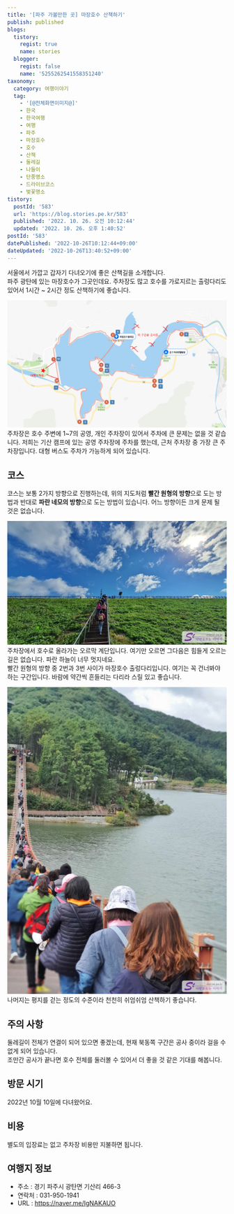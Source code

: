 ```yaml
---
title: '[파주 가볼만한 곳] 마장호수 산책하기'
publish: published
blogs:
  tistory:
    regist: true
    name: stories
  blogger:
    regist: false
    name: '5255262541558351240'
taxonomy:
  category: 여행이야기
  tag:
    - '[@전체화면이미지@]'
    - 한국
    - 한국여행
    - 여행
    - 파주
    - 마장호수
    - 호수
    - 산책
    - 둘레길
    - 나들이
    - 단풍명소
    - 드라이브코스
    - 벚꽃명소
tistory:
  postId: '583'
  url: 'https://blog.stories.pe.kr/583'
  published: '2022. 10. 26. 오전 10:12:44'
  updated: '2022. 10. 26. 오후 1:40:52'
postId: '583'
datePublished: '2022-10-26T10:12:44+09:00'
dateUpdated: '2022-10-26T13:40:52+09:00'
---
```


서울에서 가깝고 갑자기 다녀오기에 좋은 산책길을 소개합니다.  
파주 광탄에 있는 마장호수가 그곳인데요. 주차장도 많고 호수를 가로지르는 출렁다리도 있어서 1시간 ~ 2시간 정도 산책하기에 좋습니다.

![마장호수 지도](images/2022-10-26-09-44-10.png)  
주차장은 호수 주변에 1~7의 공영, 개인 주차장이 있어서 주차에 큰 문제는 없을 것 같습니다. 저희는 기산 캠프에 있는 공영 주차장에 주차를 했는데, 근처 주차장 중 가장 큰 주차장입니다. 대형 버스도 주차가 가능하게 되어 있습니다.

## 코스

코스는 보통 2가지 방향으로 진행하는데, 위의 지도처럼 **빨간 원형의 방향**으로 도는 방법과 반대로 **파란 네모의 방향**으로 도는 방법이 있습니다. 어느 방향이든 크게 문제 될 것은 없습니다.

![호수로 오르기](./images/njo2_20221010_101855-01.jpeg)
주차장에서 호수로 올라가는 오르막 계단입니다. 여기만 오르면 그다음은 힘들게 오르는 길은 없습니다. 파란 하늘이 너무 멋지네요.  
빨간 원형의 방향 중 2번과 3번 사이가 마장호수 출렁다리입니다. 여기는 꼭 건너봐야 하는 구간입니다. 바람에 약간씩 흔들리는 다리라 스릴 있고 좋습니다.

![](./images/njo2_20221010_104137-01.jpeg)  
나머지는 평지를 걷는 정도의 수준이라 천천히 쉬엄쉬엄 산책하기 좋습니다.

## 주의 사항

둘레길이 전체가 연결이 되어 있으면 좋겠는데, 현재 북동쪽 구간은 공사 중이라 걸을 수 없게 되어 있습니다.  
조만간 공사가 끝나면 호수 전체를 둘러볼 수 있어서 더 좋을 것 같은 기대를 해봅니다.

## 방문 시기

2022년 10월 10일에 다녀왔어요.

## 비용

별도의 입장료는 없고 주차장 비용만 지불하면 됩니다.

## 여행지 정보

- 주소 : 경기 파주시 광탄면 기산리 466-3
- 연락처 : 031-950-1941
- URL : https://naver.me/IgNAKAUO
